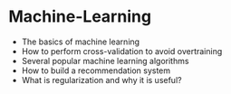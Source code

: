 # Machine-Learning

* The basics of machine learning
* How to perform cross-validation to avoid overtraining
* Several popular machine learning algorithms
* How to build a recommendation system
* What is regularization and why it is useful?
